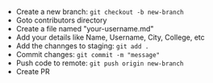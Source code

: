 - Create a new branch: `git checkout -b new-branch`
- Goto contributors directory
- Create a file named "your-username.md"
- Add your details like Name, Username, City, College, etc
- Add the channges to staging: `git add .`
- Commit changes: `git commit -m "message"`
- Push code to remote: `git push origin new-branch`
- Create PR
